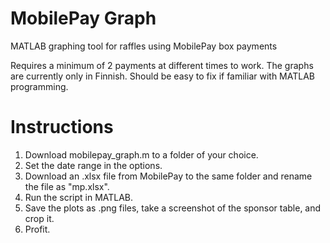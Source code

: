 # MobilePay Graph
MATLAB graphing tool for raffles using MobilePay box payments

Requires a minimum of 2 payments at different times to work.
The graphs are currently only in Finnish. Should be easy to fix if familiar with MATLAB programming.


# Instructions
1. Download mobilepay_graph.m to a folder of your choice.
2. Set the date range in the options.
3. Download an .xlsx file from MobilePay to the same folder and rename the file as "mp.xlsx".
4. Run the script in MATLAB.
5. Save the plots as .png files, take a screenshot of the sponsor table, and crop it.
6. Profit.
